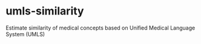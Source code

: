# umls-similarity
Estimate similarity of medical concepts based on Unified Medical Language System (UMLS)
